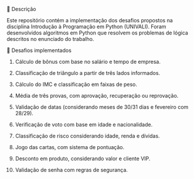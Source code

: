 📌 Descrição

Este repositório contém a implementação dos desafios propostos na disciplina Introdução à Programação em Python (UNIVALI).
Foram desenvolvidos algoritmos em Python que resolvem os problemas de lógica descritos no enunciado do trabalho.

📝 Desafios implementados

1. Cálculo de bônus com base no salário e tempo de empresa.

2. Classificação de triângulo a partir de três lados informados.

3. Cálculo do IMC e classificação em faixas de peso.

4. Média de três provas, com aprovação, recuperação ou reprovação.

5. Validação de datas (considerando meses de 30/31 dias e fevereiro com 28/29).

6. Verificação de voto com base em idade e nacionalidade.

7. Classificação de risco considerando idade, renda e dívidas.

8. Jogo das cartas, com sistema de pontuação.

9. Desconto em produto, considerando valor e cliente VIP.

10. Validação de senha com regras de segurança.
